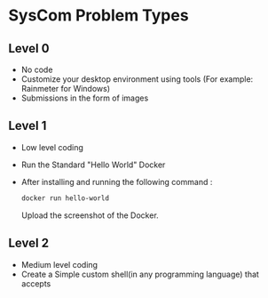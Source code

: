 # SysCom Problem Types

## Level 0
- No code
- Customize your desktop environment using tools (For example: Rainmeter for Windows)
- Submissions in the form of images

## Level 1
- Low level coding
- Run the Standard "Hello World" Docker
- After installing and running the following command :
  
     ```bash
   docker run hello-world
   ```
  Upload the screenshot of the Docker.

## Level 2
- Medium level coding
- Create a Simple custom shell(in any programming language) that accepts 

